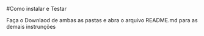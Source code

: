 #Como instalar e Testar

Faça o Downlaod de ambas as pastas e abra o arquivo README.md para as demais instrunções